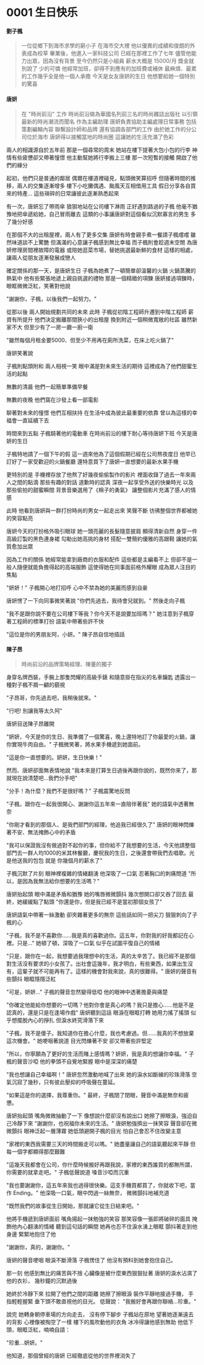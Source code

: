 # 0001 生日快乐

#### 劉子楓
>一位從鄉下到海市求學的窮小子
在海市交大裡
他以優異的成績和俊朗的外表成為校草
畢業後，他進入一家科技公司
已經在那裡工作了七年
儘管他能力出眾，因為沒有背景
至今仍然只是小組員
薪水大概是 15000/月
獎金就別說了
少的可憐
他經常加班，卻得不到應有的加班費或補休
最麻煩、最累的工作幾乎全是他一個人承擔
今天是女友唐妍的生日
他想要給她一個特別的驚喜

#### 唐妍
>在 "時尚前沿" 工作
時尚前沿做為華國名列前三名的時尚雜誌出版社
以引領最新的時尚潮流而聞名
作為主編助理
唐妍負責協助主編處理日常事務
包括策劃編輯內容
聯繫設計師和品牌
還有協調各部門的工作
由於她工作的分公司位於海市
唐妍得以接觸當地的時尚圈
這讓她的生活充滿了色彩
> 

兩人的相識源自於五年前
那是一個尋常的周末
她站在樓下提著大包小包的行李
神情有些疲憊卻又帶著憧憬
他主動幫她將行李搬上三樓
那一次短暫的接觸
開啟了他們的緣分

起初，他們只是普通的鄰居
偶爾在樓道裡碰見，點頭微笑算招呼
但隨著時間的推移，兩人的交集逐漸增多
樓下小吃攤偶遇、颱風天互相借用工具
假日分享各自買來的特產…
這些瑣碎的日常讓彼此逐漸熟悉起來

有一次，唐妍忘了帶雨傘
狼狽地站在公司樓下淋雨
正好遇到路過的子楓
他毫不猶豫地把傘遞給她，自己冒雨離去
這類的小事讓唐妍對這個看似沉默寡言的男生
多了幾分好感

在那個不大的出租屋裡，兩人有了更多交集
唐妍有時會親手煮一餐請子楓嚐嚐
雖然味道談不上驚艷
但滿滿的心意讓子楓感到無比幸福
而子楓則會趁週末空閒
為唐妍修理房間裡故障的電器
或陪她逛菜市場，替她挑選最新鮮的食材
這樣的相處，讓兩人從朋友逐漸發展成戀人

確定關係的那一天，是唐妍生日
子楓為她煮了一頓簡單卻溫馨的火鍋
火鍋蒸騰的熱氣中
他有些緊張地遞上親自挑選的禮物
那是一個精緻的項鍊
唐妍接過項鍊時，眼眶微微泛紅，笑著對他說

"謝謝你，子楓，以後我們一起努力。"

從那以後
兩人開始規劃共同的未來
此時
子楓從初階工程師升遷到中階工程師
薪資有所提升
他們決定搬離那間狹小的出租屋
換到附近一個稍微寬敞的社區
雖然新家不大
但至少有了一房一廳一廚一衛

"雖然每個月租金要5000、但至少不用再在廁所洗菜，在床上吃火鍋了"

唐妍笑著說

子楓則點頭附和
兩人相視一笑
眼中滿是對未來生活的期待
這裡成為了他們甜蜜生活的起點

無數的清晨
他們一起簡單準備早餐

無數的夜晚
他們窩在沙發上看一部電影

聊著對未來的憧憬
他們互相扶持
在生活中成為彼此最重要的依靠
曾以為這樣的幸福會一直延續下去

時間來到五點
子楓騎著他的電動車
在時尚前沿的樓下耐心等待唐妍下班
今天是唐妍的生日

子楓特地請了一個下午的假
這一週來他為了這個假期已經在公司熬夜度日
他早已訂好了一家受歡迎的火鍋餐廳
還特意買下了唐妍一直想要的最新水果手機

更特別的是
手機裡存放了他熬了好幾夜偷偷製作的影片
裡面收錄了過去一年來兩人之間的點滴
那些有趣的對話
道歉時的認真
深夜一起享受外送的快樂時光
以及那些偷拍的甜蜜瞬間
背景音樂選用了《棉子的勇氣》
讓整個影片充滿了感人的情感

此時
他看到唐妍與一群打扮時尚的男女一起走出來
笑聲不斷
彷彿整個世界都被她的笑容點亮

唐妍今天的打扮格外吸引眼球
她一頭亮麗的長髮隨意披肩
顯得清新自然
身穿一件高級訂製的黑色連身裙
勾勒出她高挑的身材
搭配一雙簡約優雅的高跟鞋
讓她的氣質愈加出眾

因為工作的關係
她經常能拿到廠商的衣服和配件
這些都是主編看不上
但卻不是一般人隨便就能負擔得起的高端服飾
這使得她在同事面前格外耀眼
成為眾人注目的焦點

"妍妍！"
子楓開心地打招呼
心中不禁為她的美麗而感到自豪

唐妍愣了一下向同事微笑著說
"你們先過去，我待會兒就到。"
然後走向子楓

"我不是跟你說不要在公司樓下等我？你今天不是說要加班嗎？"
她注意到子楓穿著工程師的標準打扮
語氣中帶著些許不快

"這位是你的男朋友阿，小妍。"
陳子昂自信地插話

#### 陳子昂
>時尚前沿的品牌策略經理、陳董的獨子
 

身穿名牌西裝，手腕上那隻閃耀的高級手錶
和隨意掛在指尖的名車鑰匙
透露出一種對子楓不屑一顧的藐視

"子昂哥，你先過去吧，我稍後就來。"

"行吧! 別讓我等太久阿"

唐妍目送陳子昂離開

"妍妍，今天是你的生日、我準備了一個驚喜，晚上還特地訂了你最愛的火鍋，讓你實現牛肉自由。"
子楓微笑著，將水果手機遞到她面前。

"這是你一直想要的。妍妍，生日快樂！"

然而、唐妍卻面無表情地說
"我本來是打算生日過後再跟你說的，既然你來了，那就現在說清楚吧…我們分手吧"

"分手！為什麼？我們不是很好嗎？"
子楓震驚地反問

"子楓，跟你在一起我很開心、謝謝你這五年來一直陪伴著我"
她的語氣中透著無奈

"你剛才看到的那個人、是我們部門的經理，他追我已經很久了"
唐妍的眼神閃爍著不安、無法掩飾心中的矛盾

"我可以保證我沒有做過對不起你的事，但你給不了我想要的生活，今天他請整個部門去一群人均1000的米其林餐廳，慶祝我的生日，之後還會帶我們去唱歌。光是他送我的包包 就是 你幾個月的薪水了"

子楓沉默了片刻
眼神裡複雜的情緒翻湧
他深吸了一口氣
忍著胸口的刺痛問道
"所以，是因為我無法給你想要的生活嗎？"

唐妍抬起頭
眼中滿是矛盾和猶豫
她的嘴唇微微顫抖
幾次想開口卻又吞了回去
最終，她緩緩點了點頭
"你還是你，但是我已經不是當初那個女孩了"

唐妍語氣中帶著一絲激動
卻夾雜著更多的無奈
這些話如同一把尖刀
狠狠刺向了子楓的心

"子楓，我不是不喜歡你……我是真的喜歡過你。這五年，你對我的好我都記在心裡。只是…"
她頓了頓，深吸了一口氣
似乎在試圖平復自己的情緒

"只是，跟你在一起，我想要過我理想中的生活，真的太辛苦了。我已經不是那個對生活沒有要求的小女孩了。出社會這幾年，我才明白，有些東西，如果出生沒有，這輩子就不可能再有了。這樣的機會對我來說，真的很難得。"
唐妍的聲音有些顫抖
眼眶隱隱泛紅

"可是，妍妍…"
子楓的聲音忽然變得低啞
他的眼神中透著擔憂與痛楚

"你確定他能給你想要的一切嗎？他對你會是真心的嗎？我只是擔心……他是不是認真的，還是只是在逢場作戲"
唐妍聽到這話
眼淚在眼眶打轉
她用力搖了搖頭
似乎想擺脫內心的掙扎
但淚水終究滑落下來

"子楓，我不是傻子。我知道你在擔心什麼，我也考慮過。但……我真的不想放棄這次機會。"
她哽咽著說道
目光閃爍著不安
卻又帶著些許堅定

"所以，你寧願為了更好的生活而賭上感情嗎？妍妍，我是真的想讓你幸福。"
子楓的聲音沙啞
他的拳頭不自覺地緊握
眼中是深深的痛楚

"我也想讓自己幸福啊！"
唐妍忽然激動地喊了出來
她的淚水如斷線的珍珠滑落
空氣沉寂了幾秒，只有彼此壓抑的呼吸聲在蔓延。

"如果這是你的選擇，我尊重你。"
最終，子楓閉了閉眼，聲音中滿是無奈和疲憊。

唐妍抬起頭
嘴角微微抽動了一下
像想說什麼卻沒有說出口
她擦了擦眼淚，強迫自己冷靜下來
"謝謝你，也祝福你未來的生活。"
唐妍勉強擠出一抹笑容
聲音卻在微微顫抖
眼神泛起一層薄霧
她低頭避開子楓的目光
怕自己會忍不住改變主意

"家裡的東西我需要三天的時間搬走可以嗎。"
她盡量讓自己的語氣聽起來平靜
但每一個字都顯得那麼艱難

"這幾天我都會在公司，你什麼時候搬好再跟我說，家裡的東西誰買的都無所謂，你需要的就拿走吧。"
子楓低聲說道
嗓音沙啞而沉重

"我也要謝謝你，這五年來我也過得很快樂。這支手機買都買了，你就收下吧，當作 Ending。"
他深吸一口氣，眼中閃過一絲無奈，
微微顫抖地補充道

"既然我們的故事從生日開始，那就讓它從生日結束吧。"

他將手機遞到唐妍面前
嘴角揚起一抹勉強的笑容
那笑容像一張即將破碎的面具
掩飾他內心翻湧的情緒
聽到這句話的瞬間
她再也忍不住淚水湧上眼眶
顫抖著走到他身邊
緊緊地抱住了他

"謝謝你，真的，謝謝你。"

唐妍的聲音哽咽
眼淚不斷滑落
子楓愣住了
他沒有預料到她會抱住自己。

那一刻
他感到無比的痛苦與不捨
心臟像是被什麼東西狠狠扯著
唐妍的淚水沾濕了他的衣衫，
幾秒鐘的沉默過後

她終於冷靜下來
拉開了他們之間的距離
她擦了擦眼淚
裝作平靜地接過手機，
手指輕輕握緊
垂下頭不敢直視他的目光。
低聲說：
"我搬好會再跟你聯絡…珍重。"

說完
她轉身朝停車場的方向走去，
沒有停下腳步
子楓站在原地
望著她逐漸遠去的背影
心裡像被掏空了一樣
樓下的風吹動他的衣角
冰冷得讓他感到無助
他低下頭，眼眶泛紅，喃喃自語：

"珍重…妍妍。"

他知道，那個曾經的唐妍
已經徹底從他的世界裡消失了
